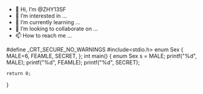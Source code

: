 - 👋 Hi, I’m @ZHY13SF
- 👀 I’m interested in ...
- 🌱 I’m currently learning ...
- 💞️ I’m looking to collaborate on ...
- 📫 How to reach me ...

<!---
ZHY13SF/ZHY13SF is a ✨ special ✨ repository because its `README.md` (this file) appears on your GitHub profile.
You can click the Preview link to take a look at your changes.
--->
#define _CRT_SECURE_NO_WARNINGS
#include<stdio.h>
enum Sex
{
	MALE=6,
	FEAMLE,
	SECRET,
};
int main()
{
	enum Sex s = MALE;
	printf("%d", MALE);
	printf("%d", FEAMLE);
	printf("%d", SECRET);

	return 0;
}
